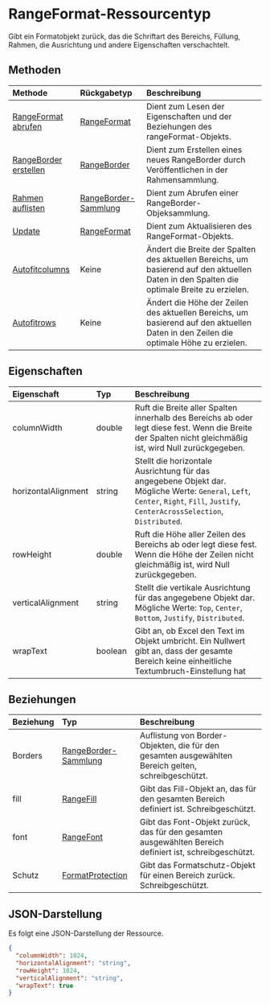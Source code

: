 # <a name="rangeformat-resource-type"></a>RangeFormat-Ressourcentyp

Gibt ein Formatobjekt zurück, das die Schriftart des Bereichs, Füllung, Rahmen, die Ausrichtung und andere Eigenschaften verschachtelt.


## <a name="methods"></a>Methoden

| Methode           | Rückgabetyp    |Beschreibung|
|:---------------|:--------|:----------|
|[RangeFormat abrufen](../api/rangeformat_get.md) | [RangeFormat](rangeformat.md) |Dient zum Lesen der Eigenschaften und der Beziehungen des rangeFormat-Objekts.|
|[RangeBorder erstellen](../api/rangeformat_post_borders.md) |[RangeBorder](rangeborder.md)| Dient zum Erstellen eines neues RangeBorder durch Veröffentlichen in der Rahmensammlung.|
|[Rahmen auflisten](../api/rangeformat_list_borders.md) |[RangeBorder-Sammlung](rangeborder.md)| Dient zum Abrufen einer RangeBorder-Objeksammlung.|
|[Update](../api/rangeformat_update.md) | [RangeFormat](rangeformat.md)    |Dient zum Aktualisieren des RangeFormat-Objekts. |
|[Autofitcolumns](../api/rangeformat_autofitcolumns.md)|Keine|Ändert die Breite der Spalten des aktuellen Bereichs, um basierend auf den aktuellen Daten in den Spalten die optimale Breite zu erzielen.|
|[Autofitrows](../api/rangeformat_autofitrows.md)|Keine|Ändert die Höhe der Zeilen des aktuellen Bereichs, um basierend auf den aktuellen Daten in den Zeilen die optimale Höhe zu erzielen.|

## <a name="properties"></a>Eigenschaften
| Eigenschaft       | Typ    |Beschreibung|
|:---------------|:--------|:----------|
|columnWidth|double|Ruft die Breite aller Spalten innerhalb des Bereichs ab oder legt diese fest. Wenn die Breite der Spalten nicht gleichmäßig ist, wird Null zurückgegeben.|
|horizontalAlignment|string|Stellt die horizontale Ausrichtung für das angegebene Objekt dar. Mögliche Werte: `General`, `Left`, `Center`, `Right`, `Fill`, `Justify`, `CenterAcrossSelection`, `Distributed`.|
|rowHeight|double|Ruft die Höhe aller Zeilen des Bereichs ab oder legt diese fest. Wenn die Höhe der Zeilen nicht gleichmäßig ist, wird Null zurückgegeben.|
|verticalAlignment|string|Stellt die vertikale Ausrichtung für das angegebene Objekt dar. Mögliche Werte: `Top`, `Center`, `Bottom`, `Justify`, `Distributed`.|
|wrapText|boolean|Gibt an, ob Excel den Text im Objekt umbricht. Ein Nullwert gibt an, dass der gesamte Bereich keine einheitliche Textumbruch-Einstellung hat|

## <a name="relationships"></a>Beziehungen
| Beziehung | Typ    |Beschreibung|
|:---------------|:--------|:----------|
|Borders|[RangeBorder-Sammlung](rangeborder.md)|Auflistung von Border-Objekten, die für den gesamten ausgewählten Bereich gelten, schreibgeschützt.|
|fill|[RangeFill](rangefill.md)|Gibt das Fill-Objekt an, das für den gesamten Bereich definiert ist. Schreibgeschützt.|
|font|[RangeFont](rangefont.md)|Gibt das Font-Objekt zurück, das für den gesamten ausgewählten Bereich definiert ist, schreibgeschützt.|
|Schutz|[FormatProtection](formatprotection.md)|Gibt das Formatschutz-Objekt für einen Bereich zurück. Schreibgeschützt.|

## <a name="json-representation"></a>JSON-Darstellung

Es folgt eine JSON-Darstellung der Ressource.

<!-- {
  "blockType": "resource",
  "optionalProperties": [

  ],
  "@odata.type": "microsoft.graph.rangeFormat"
}-->

```json
{
  "columnWidth": 1024,
  "horizontalAlignment": "string",
  "rowHeight": 1024,
  "verticalAlignment": "string",
  "wrapText": true
}

```

<!-- uuid: 8fcb5dbc-d5aa-4681-8e31-b001d5168d79
2015-10-25 14:57:30 UTC -->
<!-- {
  "type": "#page.annotation",
  "description": "RangeFormat resource",
  "keywords": "",
  "section": "documentation",
  "tocPath": ""
}-->